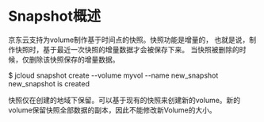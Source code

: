 # **Snapshot概述**

京东云支持为volume制作基于时间点的快照。快照功能是增量的， 也就是说，制作快照时，基于最近一次快照的增量数据才会被保存下来。 当快照被删除的时候，仅删除该快照保存的增量数据。

$ jcloud snapshot create --volume myvol --name new_snapshot
new_snapshot is created

快照仅在创建的地域下保留。可以基于现有的快照来创建新的volume。新的volume保留快照全部数据的副本，因此不能修改新Volume的大小。